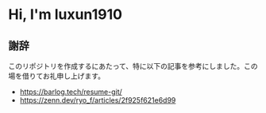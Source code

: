 # Hi, I'm luxun1910

## 謝辞

このリポジトリを作成するにあたって、特に以下の記事を参考にしました。この場を借りてお礼申し上げます。

- <https://barlog.tech/resume-git/>
- <https://zenn.dev/ryo_f/articles/2f925f621e6d99>